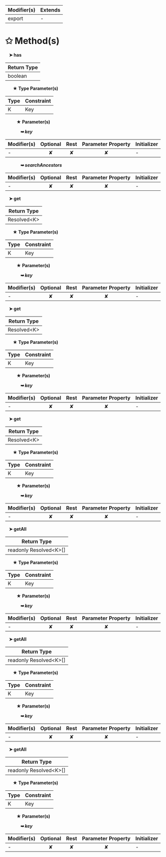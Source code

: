 | Modifier(s)                            | Extends                                    |
|----------------------------------------|--------------------------------------------|
| export | - |

# &#10025; Method(s)

&nbsp;&nbsp; **&#10148; has**

| Return Type                       |
|-----------------------------------|
| boolean |

&nbsp;&nbsp;&nbsp;&nbsp;&nbsp; **&#9733; Type Parameter(s)**

| Type | Constraint |
| ---- | ---------- |
| K    | Key        |

&nbsp;&nbsp;&nbsp;&nbsp;&nbsp;&nbsp;&nbsp;&nbsp; **&#9733; Parameter(s)**

&nbsp;&nbsp;&nbsp;&nbsp;&nbsp;&nbsp;&nbsp;&nbsp;&nbsp;&nbsp;&nbsp; _**&#10149; key**_

| Modifier(s)                              | Optional                           | Rest                          | Parameter Property                          | Initializer                       |
|------------------------------------------|:----------------------------------:|:-----------------------------:|:-------------------------------------------:|-----------------------------------|
| - | ✘  | ✘ | ✘ | - |

&nbsp;&nbsp;&nbsp;&nbsp;&nbsp;&nbsp;&nbsp;&nbsp;&nbsp;&nbsp;&nbsp; _**&#10149; searchAncestors**_

| Modifier(s)                              | Optional                           | Rest                          | Parameter Property                          | Initializer                       |
|------------------------------------------|:----------------------------------:|:-----------------------------:|:-------------------------------------------:|-----------------------------------|
| - | ✘  | ✘ | ✘ | - |

&nbsp;&nbsp; **&#10148; get**

| Return Type                       |
|-----------------------------------|
| Resolved&lt;K&gt; |

&nbsp;&nbsp;&nbsp;&nbsp;&nbsp; **&#9733; Type Parameter(s)**

| Type | Constraint |
| ---- | ---------- |
| K    | Key        |

&nbsp;&nbsp;&nbsp;&nbsp;&nbsp;&nbsp;&nbsp;&nbsp; **&#9733; Parameter(s)**

&nbsp;&nbsp;&nbsp;&nbsp;&nbsp;&nbsp;&nbsp;&nbsp;&nbsp;&nbsp;&nbsp; _**&#10149; key**_

| Modifier(s)                              | Optional                           | Rest                          | Parameter Property                          | Initializer                       |
|------------------------------------------|:----------------------------------:|:-----------------------------:|:-------------------------------------------:|-----------------------------------|
| - | ✘  | ✘ | ✘ | - |

&nbsp;&nbsp; **&#10148; get**

| Return Type                       |
|-----------------------------------|
| Resolved&lt;K&gt; |

&nbsp;&nbsp;&nbsp;&nbsp;&nbsp; **&#9733; Type Parameter(s)**

| Type | Constraint |
| ---- | ---------- |
| K    | Key        |

&nbsp;&nbsp;&nbsp;&nbsp;&nbsp;&nbsp;&nbsp;&nbsp; **&#9733; Parameter(s)**

&nbsp;&nbsp;&nbsp;&nbsp;&nbsp;&nbsp;&nbsp;&nbsp;&nbsp;&nbsp;&nbsp; _**&#10149; key**_

| Modifier(s)                              | Optional                           | Rest                          | Parameter Property                          | Initializer                       |
|------------------------------------------|:----------------------------------:|:-----------------------------:|:-------------------------------------------:|-----------------------------------|
| - | ✘  | ✘ | ✘ | - |

&nbsp;&nbsp; **&#10148; get**

| Return Type                       |
|-----------------------------------|
| Resolved&lt;K&gt; |

&nbsp;&nbsp;&nbsp;&nbsp;&nbsp; **&#9733; Type Parameter(s)**

| Type | Constraint |
| ---- | ---------- |
| K    | Key        |

&nbsp;&nbsp;&nbsp;&nbsp;&nbsp;&nbsp;&nbsp;&nbsp; **&#9733; Parameter(s)**

&nbsp;&nbsp;&nbsp;&nbsp;&nbsp;&nbsp;&nbsp;&nbsp;&nbsp;&nbsp;&nbsp; _**&#10149; key**_

| Modifier(s)                              | Optional                           | Rest                          | Parameter Property                          | Initializer                       |
|------------------------------------------|:----------------------------------:|:-----------------------------:|:-------------------------------------------:|-----------------------------------|
| - | ✘  | ✘ | ✘ | - |

&nbsp;&nbsp; **&#10148; getAll**

| Return Type                       |
|-----------------------------------|
| readonly Resolved&lt;K&gt;[] |

&nbsp;&nbsp;&nbsp;&nbsp;&nbsp; **&#9733; Type Parameter(s)**

| Type | Constraint |
| ---- | ---------- |
| K    | Key        |

&nbsp;&nbsp;&nbsp;&nbsp;&nbsp;&nbsp;&nbsp;&nbsp; **&#9733; Parameter(s)**

&nbsp;&nbsp;&nbsp;&nbsp;&nbsp;&nbsp;&nbsp;&nbsp;&nbsp;&nbsp;&nbsp; _**&#10149; key**_

| Modifier(s)                              | Optional                           | Rest                          | Parameter Property                          | Initializer                       |
|------------------------------------------|:----------------------------------:|:-----------------------------:|:-------------------------------------------:|-----------------------------------|
| - | ✘  | ✘ | ✘ | - |

&nbsp;&nbsp; **&#10148; getAll**

| Return Type                       |
|-----------------------------------|
| readonly Resolved&lt;K&gt;[] |

&nbsp;&nbsp;&nbsp;&nbsp;&nbsp; **&#9733; Type Parameter(s)**

| Type | Constraint |
| ---- | ---------- |
| K    | Key        |

&nbsp;&nbsp;&nbsp;&nbsp;&nbsp;&nbsp;&nbsp;&nbsp; **&#9733; Parameter(s)**

&nbsp;&nbsp;&nbsp;&nbsp;&nbsp;&nbsp;&nbsp;&nbsp;&nbsp;&nbsp;&nbsp; _**&#10149; key**_

| Modifier(s)                              | Optional                           | Rest                          | Parameter Property                          | Initializer                       |
|------------------------------------------|:----------------------------------:|:-----------------------------:|:-------------------------------------------:|-----------------------------------|
| - | ✘  | ✘ | ✘ | - |

&nbsp;&nbsp; **&#10148; getAll**

| Return Type                       |
|-----------------------------------|
| readonly Resolved&lt;K&gt;[] |

&nbsp;&nbsp;&nbsp;&nbsp;&nbsp; **&#9733; Type Parameter(s)**

| Type | Constraint |
| ---- | ---------- |
| K    | Key        |

&nbsp;&nbsp;&nbsp;&nbsp;&nbsp;&nbsp;&nbsp;&nbsp; **&#9733; Parameter(s)**

&nbsp;&nbsp;&nbsp;&nbsp;&nbsp;&nbsp;&nbsp;&nbsp;&nbsp;&nbsp;&nbsp; _**&#10149; key**_

| Modifier(s)                              | Optional                           | Rest                          | Parameter Property                          | Initializer                       |
|------------------------------------------|:----------------------------------:|:-----------------------------:|:-------------------------------------------:|-----------------------------------|
| - | ✘  | ✘ | ✘ | - |